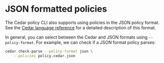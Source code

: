 # JSON formatted policies

The Cedar policy CLI also supports using policies in the JSON policy format.
See the [Cedar language reference](https://docs.cedarpolicy.com/policies/json-format.html) for a detailed description of this format.

In general, you can select between the Cedar and JSON formats using `--policy-format`.
For example, we can check if a JSON format policy parses:

```bash
cedar check-parse --policy-format json \
    --policies policy.cedar.json
```
